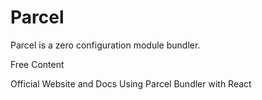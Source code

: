 # Parcel

Parcel is a zero configuration module bundler.

<ResourceGroupTitle>Free Content</ResourceGroupTitle>

<BadgeLink colorScheme='blue' badgeText='Official Website' href='https://parceljs.org/plugin-system/bundler/'>Official Website and Docs</BadgeLink>
<BadgeLink badgeText='Watch' href='https://www.youtube.com/watch?v=hCxvp3_o0gM'>Using Parcel Bundler with React</BadgeLink>
